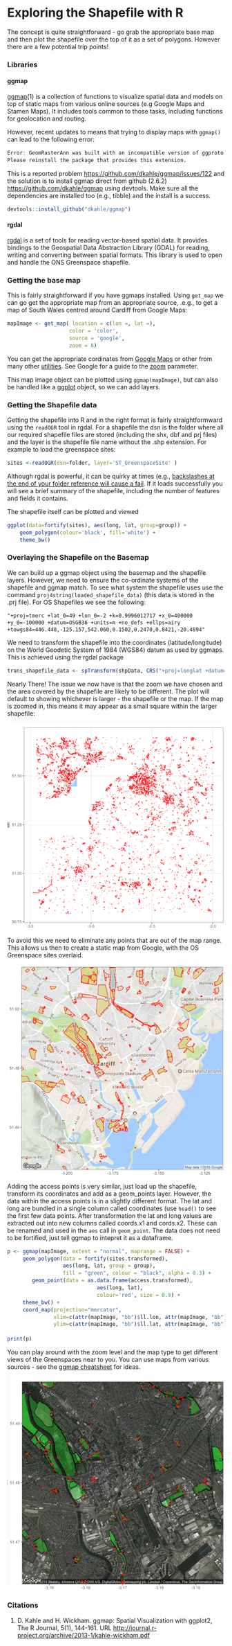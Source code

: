 # Exploring the Shapefile with R
The concept is quite straightforward - go grab the appropriate base map and then plot the shapefile over the top of it as a set of polygons. However there are a few potential trip points!

### Libraries

#### ggmap
[ggmap](https://cran.r-project.org/web/packages/ggmap/ggmap.pdf)(1) is a collection of functions to visualize spatial data and models on top of static maps from various online sources (e.g Google Maps and Stamen Maps). It includes tools common to those tasks, including functions for geolocation and routing.

However, recent updates to means that trying to display maps with ```ggmap()``` can lead to the following error:

```R
Error: GeomRasterAnn was built with an incompatible version of ggproto.
Please reinstall the package that provides this extension.
```

This is a reported problem https://github.com/dkahle/ggmap/issues/122 and the solution is to install ggmap direct from github (2.6.2) https://github.com/dkahle/ggmap using devtools. Make sure all the dependencies are installed too (e.g., tibble) and the install is a success.

```R
devtools::install_github("dkahle/ggmap")
```
#### rgdal
[rgdal](https://cran.r-project.org/web/packages/rgdal/rgdal.pdf) is a set of tools for reading vector-based spatial data. It provides bindings to the Geospatial Data Abstraction Library (GDAL) for reading, writing and converting between spatial formats. This library is used to open and handle the ONS Greenspace shapefile. 

### Getting the base map
This is fairly straightforward if you have ggmaps installed. Using ```get_map``` we can go get the appropriate map from an appropriate source, .e.g., to get a map of South Wales centred around Cardiff from Google Maps:

```R
mapImage <- get_map( location = c(lon =, lat =), 
                    color = 'color',
                    source = 'google',
                    zoom = 8)
```
You can get the appropriate cordinates from [Google Maps](https://support.google.com/maps/answer/18539?co=GENIE.Platform%3DDesktop&hl=en) or other from many other [utilities](https://www.gps-coordinates.net). See Google for a guide to the [zoom](https://developers.google.com/maps/documentation/static-maps/intro#Zoomlevels) parameter.

This map image object can be plotted using ```ggmap(mapImage)```, but can also be handled like a [ggplot](http://ggplot2.org) object, so we can add layers.

### Getting the Shapefile data
Getting the shapefile into R and in the right format is fairly straightformward using the ```readOGR``` tool in rgdal. For a shapefile the dsn is the folder where all our required shapefile files are stored (including the shx, dbf and prj files) and the layer is the shapefile file name without the .shp extension. For example to load the greenspace sites:

```R
sites <-readOGR(dsn=folder, layer='ST_GreenspaceSite' )
```

Although rgdal is powerful, it can be quirky at times (e.g., [backslashes at the end of your folder reference will cause a fail](http://zevross.com/blog/2016/01/13/tips-for-reading-spatial-files-into-r-with-rgdal/). If it loads successfully you will see a brief summary of the shapefile, including the number of features and fields it contains.

The shapefile itself can be plotted and viewed 
```r
ggplot(data=fortify(sites), aes(long, lat, group=group)) + 
    geom_polygon(colour='black', fill='white') +
    theme_bw()
```

### Overlaying the Shapefile on the Basemap
We can build up a ggmap object using the basemap and the shapefile layers. However, we need to ensure the co-ordinate systems of the shapefile and ggmap match. To see what system the shapefile uses use the command ```proj4string(loaded_shapefile_data)``` (this data is stored in the .prj file). For OS Shapefiles we see the following: 
```
"+proj=tmerc +lat_0=49 +lon_0=-2 +k=0.9996012717 +x_0=400000 +y_0=-100000 +datum=OSGB36 +units=m +no_defs +ellps=airy +towgs84=446.448,-125.157,542.060,0.1502,0.2470,0.8421,-20.4894"
```
We need to transform the shapefile into the coordinates (latitude/longitude) on the World Geodetic System of 1984 (WGS84) datum as used by ggmaps. This is achieved using the rgdal package

```r
trans_shapefile_data <- spTransform(shpData, CRS("+proj=longlat +datum=WGS84"))
```

Nearly There! The issue we now have is that the zoom we have chosen and the area covered by the shapefile are likely to be different. The plot will default to showing whichever is larger - the shapefile or the map. If the map is zoomed in, this means it may appear as a small square within the larger shapefile:

![Greenspaces near Cardiff Centre as viewed in R, but without trimming to the cooridnates of the map](/img/cardiff_greenspace_notrim.png?raw=true "untrimmed data")

To avoid this we need to eliminate any points that are out of the map range. This allows us then to create a static map from Google, with the OS Greenspace sites overlaid. 

![Greenspaces near Cardiff Centre as viewed in R](/img/cardiff_greenspace.png?raw=true "Greenspace Data")

Adding the access points is very similar, just load up the shapefile, transform its coordinates and add as a geom_points layer. However, the data within the access points is in a slightly different format. The lat and long are bundled in a single column called coordinates (use ```head()``` to see the first few data points. After transformation the lat and long values are extracted out into new columns called coords.x1 and cords.x2. These can be renamed and used in the ```aes``` call in ```geom_point```. The data does not need to be fortified, just tell ggmap to intepret it as a dataframe.

```R
p <- ggmap(mapImage, extent = "normal", maprange = FALSE) +
     geom_polygon(data = fortify(sites.transformed),
                  aes(long, lat, group = group),
                  fill = "green", colour = "black", alpha = 0.3) +	 
    	geom_point(data = as.data.frame(access.transformed),
	 			             aes(long, lat),
	 			             colour='red', size = 0.9) +
     theme_bw() +
     coord_map(projection="mercator",
               xlim=c(attr(mapImage, "bb")$ll.lon, attr(mapImage, "bb")$ur.lon),
               ylim=c(attr(mapImage, "bb")$ll.lat, attr(mapImage, "bb")$ur.lat))

print(p)
```
You can play around with the zoom level and the map type to get different views of the Greenspaces near to you. You can use maps from various sources - see the [ggmap cheatsheet](https://www.nceas.ucsb.edu/~frazier/RSpatialGuides/ggmap/ggmapCheatsheet.pdf) for ideas.

![Greenspaces near Cardiff Centre as viewed in R](/img/cardiff_greenspace_satellite.png?raw=true "Greenspace on Satellite Data")


### Citations
1. D. Kahle and H. Wickham. ggmap: Spatial Visualization with ggplot2, The R Journal, 5(1), 144-161. URL http://journal.r-project.org/archive/2013-1/kahle-wickham.pdf
